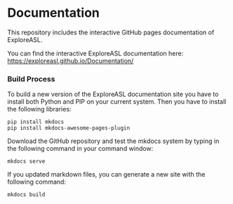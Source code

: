 # Documentation

This repository includes the interactive GitHub pages documentation of ExploreASL.

You can find the interactive ExploreASL documentation here: https://exploreasl.github.io/Documentation/

### Build Process

To build a new version of the ExploreASL documentation site you have to install both Python and PIP on your current system.
Then you have to install the following libraries:

```
pip install mkdocs
pip install mkdocs-awesome-pages-plugin
```

Download the GitHub repository and test the mkdocs system by typing in the following command in your command window:

```
mkdocs serve
```

If you updated markdown files, you can generate a new site with the following command:

```
mkdocs build
```


